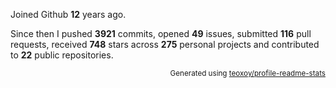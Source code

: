 Joined Github **12** years ago.

Since then I pushed **3921** commits, opened **49** issues, submitted **116** pull requests, received **748** stars across **275** personal projects and contributed to **22** public repositories.

<p align="right"><sub>Generated using <a href="https://github.com/marketplace/actions/profile-readme-stats">teoxoy/profile-readme-stats</a></sub></p>
